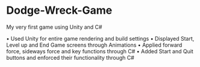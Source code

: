 # Dodge-Wreck-Game
My very first game using Unity and C#

• Used Unity for entire game rendering and build settings
• Displayed Start, Level up and End Game screens through Animations
• Applied forward force, sideways force and key functions through C#
• Added Start and Quit buttons and enforced their functionality through C#
